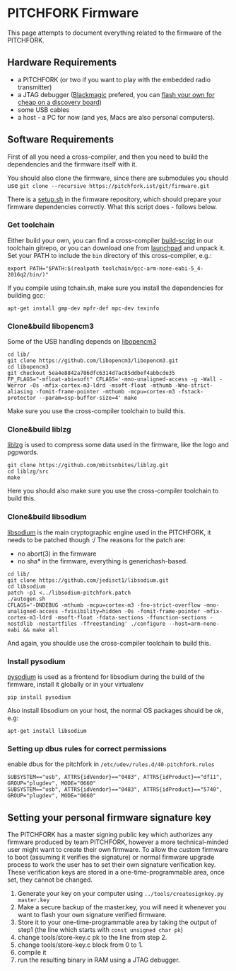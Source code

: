 # PITCHFORK Firmware

This page attempts to document everything related to the firmware of the PITCHFORK.

## Hardware Requirements

- a PITCHFORK (or two if you want to play with the embedded radio transmitter)
- a JTAG debugger ([Blackmagic](https://github.com/blacksphere/blackmagic/) prefered, you can [flash your own for cheap on a discovery board](https://embdev.net/articles/STM_Discovery_as_Black_Magic_Probe))
- some USB cables
- a host - a PC for now (and yes, Macs are also personal computers).

## Software Requirements

First of all you need a cross-compiler, and then you need to build the
dependencies and the firmware itself with it.

You should also clone the firmware, since there are submodules you should use
`git clone --recursive https://pitchfork.ist/git/firmware.git`

There is a [setup.sh](../git/firmware/tree/setup.sh) in the firmware
repository, which should prepare your firmware dependencies correctly.
What this script does - follows below.

### Get toolchain

Either build your own, you can find a cross-compiler [build-script](../git/toolchain/tree/tchain.sh) in our
toolchain gitrepo, or you can download one from [launchpad](https://launchpad.net/gcc-arm-embedded/+download) and unpack it.
Set your PATH to include the `bin` directory of this cross-compiler, e.g.:

```
export PATH="$PATH:$(realpath toolchain/gcc-arm-none-eabi-5_4-2016q2/bin/)"
```

If you compile using tchain.sh, make sure you install the dependencies
for building gcc:
```
apt-get install gmp-dev mpfr-def mpc-dev texinfo
```

### Clone&build libopencm3

Some of the USB handling depends on [libopencm3](http://libopencm3.org)

```
cd lib/
git clone https://github.com/libopencm3/libopencm3.git
cd libopencm3
git checkout 5ea4e8842a786dfc6314d7ac85ddbef4abbcde35
FP_FLAGS="-mfloat-abi=soft" CFLAGS='-mno-unaligned-access -g -Wall -Werror -Os -mfix-cortex-m3-ldrd -msoft-float -mthumb -Wno-strict-aliasing -fomit-frame-pointer -mthumb -mcpu=cortex-m3 -fstack-protector --param=ssp-buffer-size=4' make
```

Make sure you use the cross-compiler toolchain to build this.

### Clone&build liblzg

[liblzg](https://github.com/mbitsnbites/liblzg) is used to compress some data used in the firmware, like the logo and pgpwords.

```
git clone https://github.com/mbitsnbites/liblzg.git
cd liblzg/src
make
```

Here you should also make sure you use the cross-compiler toolchain to build this.

### Clone&build libsodium
[libsodium](https://libsodium.org) is the main cryptographic engine used in the PITCHFORK, it needs to be patched though :/
The reasons for the patch are:
 - no abort(3) in the firmware
 - no sha* in the firmware, everything is generichash-based.

```
cd lib/
git clone https://github.com/jedisct1/libsodium.git
cd libsodium
patch -p1 <../libsodium-pitchfork.patch
./autogen.sh
CFLAGS='-DNDEBUG -mthumb -mcpu=cortex-m3 -fno-strict-overflow -mno-unaligned-access -fvisibility=hidden -Os -fomit-frame-pointer -mfix-cortex-m3-ldrd -msoft-float -fdata-sections -ffunction-sections -nostdlib -nostartfiles -ffreestanding' ./configure --host=arm-none-eabi && make all
```

And again, you shoulde use the cross-compiler toolchain to build this.

### Install pysodium

[pysodium](https://github.com/stef/pysodium) is used as a frontend for libsodium during the build of the firmware, install it globally or in your virtualenv

```
pip install pysodium
```

Also install libsodium on your host, the normal OS packages should be ok, e.g:
```
apt-get install libsodium
```

### Setting up dbus rules for correct permissions

enable dbus for the pitchfork in `/etc/udev/rules.d/40-pitchfork.rules`
```
SUBSYSTEM=="usb", ATTRS{idVendor}=="0483", ATTRS{idProduct}=="df11", GROUP="plugdev", MODE="0660"
SUBSYSTEM=="usb", ATTRS{idVendor}=="0483", ATTRS{idProduct}=="5740", GROUP="plugdev", MODE="0660"
```

## Setting your personal firmware signature key

The PITCHFORK has a master signing public key which authorizes any
firmware produced by team PITCHFORK, however a more technical-minded
user might want to create their own firmware. To allow the custom
firmware to boot (assuming it verifies the signature) or normal
firmware upgrade process to work the user has to set their own
signature verification key. These verification keys are stored in a
one-time-programmable area, once set, they cannot be changed.

1. Generate your key on your computer using
   `../tools/createsignkey.py master.key`
2. Make a secure backup of the master.key, you will need it whenever
   you want to flash your own signature verified firmware.
3. Store it to your one-time-programmable area by taking the output of
   step1 (the line which starts with `const unsigned char pk`)
4. change tools/store-key.c pk to the line from step 2.
5. change tools/store-key.c block from 0 to 1.
6. compile it
7. run the resulting binary in RAM using a JTAG debugger.
